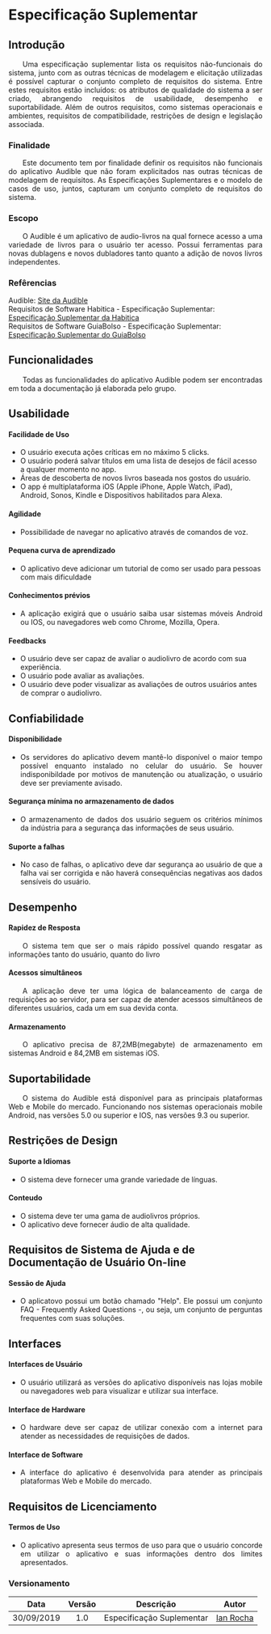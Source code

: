 # Especificação Suplementar

## Introdução

<p align="justify">&emsp;&emsp;Uma especificação suplementar lista os requisitos não-funcionais do sistema, junto com as outras técnicas de modelagem e elicitação utilizadas é possível capturar o conjunto completo de requisitos do sistema. Entre estes requisitos estão incluídos: os atributos de qualidade do sistema a ser criado, abrangendo requisitos de usabilidade, desempenho e suportabilidade. Além de outros requisitos, como sistemas operacionais e ambientes, requisitos de compatibilidade, restrições de design e legislação associada.</p>

### Finalidade

<p align="justify">&emsp;&emsp;Este documento tem por finalidade definir os requisitos não funcionais do aplicativo Audible que não foram explicitados nas outras técnicas de modelagem de requisitos. As Especificações Suplementares e o modelo de casos de uso,
juntos, capturam um conjunto completo de requisitos do sistema.</p>

### Escopo

<p align="justify">&emsp;&emsp;O Audible é um aplicativo de audio-livros na qual fornece acesso a uma variedade de livros para o usuário ter acesso. Possui ferramentas para novas dublagens e novos dubladores tanto quanto a adição de novos livros independentes.</p>

### Refêrencias

Audible: <a href="https://www.audible.com/">Site da Audible</a></br>
Requisitos de Software Habitica - Especificação Suplementar: <a href="https://requisitos-habitica.netlify.com/EspecificacaoSuplementar">Especificação Suplementar da Habitica</a></br>
Requisitos de Software GuiaBolso - Especificação Suplementar: <a href="https://fga-disciplinas.github.io/2019.1-Guia-Bolso/modelagem/especificacao/">Especificação Suplementar do GuiaBolso</a>

## Funcionalidades

<p align="justify">&emsp;&emsp;Todas as funcionalidades do aplicativo Audible podem ser encontradas em toda a documentação já elaborada pelo grupo.</p>

## Usabilidade

#### Facilidade de Uso

* O usuário executa ações críticas em no máximo 5 clicks.
* O usuário poderá salvar títulos em uma lista de desejos de fácil acesso a qualquer momento no app.
* Áreas de descoberta de novos livros baseada nos gostos do usuário.
* O app é multiplataforma iOS (Apple iPhone, Apple Watch, iPad), Android, Sonos, Kindle e Dispositivos habilitados para Alexa.

#### Agilidade

* Possibilidade de navegar no aplicativo através de comandos de voz.

#### Pequena curva de aprendizado
* O aplicativo deve adicionar um tutorial de como ser usado para pessoas com mais dificuldade

#### Conhecimentos prévios
* <p align="justify">A aplicação exigirá que o usuário saiba usar sistemas móveis Android ou IOS, ou navegadores web como Chrome, Mozilla, Opera.</p>

#### Feedbacks

* O usuário deve ser capaz de avaliar o audiolivro de acordo com sua experiência.
* O usuário pode avaliar as avaliações.
* O usuário deve poder visualizar as avaliações de outros usuários antes de comprar o audiolivro.

## Confiabilidade

#### Disponibilidade
* <p align="justify">Os servidores do aplicativo devem mantê-lo disponível o maior tempo possível enquanto instalado no celular do usuário. Se houver indisponibildade por motivos de manutenção ou atualização, o usuário deve ser previamente avisado.</p>

#### Segurança mínima no armazenamento de dados

* <p align="justify">O armazenamento de dados dos usuário seguem os critérios mínimos da indústria para a segurança das informações de seus usuário.</p>

#### Suporte a falhas

* <p align="justify">No caso de falhas, o aplicativo deve dar segurança ao usuário de que a falha vai ser corrigida e não haverá consequências negativas aos dados sensíveis do usuário.</p>

## Desempenho

#### Rapidez de Resposta
<p align="justify">&emsp;&emsp;O sistema tem que ser o mais rápido possível quando resgatar as informações tanto do usuário, quanto do livro</p>

#### Acessos simultâneos

<p align="justify">&emsp;&emsp;A aplicação deve ter uma lógica de balanceamento de carga de requisições ao servidor, para ser capaz de atender acessos simultâneos de diferentes usuários, cada um em sua devida conta.</p>

#### Armazenamento

<p align="justify">&emsp;&emsp;O aplicativo precisa de 87,2MB(megabyte) de armazenamento em sistemas Android e 84,2MB em sistemas iOS.</p>

## Suportabilidade

<p align="justify">&emsp;&emsp;O sistema do Audible está disponível para as principais plataformas Web e Mobile do mercado. Funcionando nos sistemas operacionais mobile Android, nas versões 5.0 ou superior e IOS, nas versões 9.3 ou superior.</p>

## Restrições de Design

#### Suporte a Idiomas
* O sistema deve fornecer uma grande variedade de línguas.

#### Conteudo
* O sistema deve ter uma gama de audiolivros próprios.
* O aplicativo deve fornecer áudio de alta qualidade.

## Requisitos de Sistema de Ajuda e de Documentação de Usuário On-line

#### Sessão de Ajuda
* <p align="justify">O aplicatovo possui um botão chamado "Help". Ele possui um conjunto FAQ - Frequently Asked Questions -, ou seja, um conjunto de perguntas frequentes com suas soluções.</p>

## Interfaces

#### Interfaces de Usuário

* <p align="justify">O usuário utilizará as versões do aplicativo disponíveis nas lojas mobile ou navegadores web para visualizar e utilizar sua interface.</p>

#### Interface de Hardware

* <p align="justify">O hardware deve ser capaz de utilizar conexão com a internet para atender as necessidades de requisições de dados.</p>

#### Interface de Software

* <p align="justify">A interface do aplicativo é desenvolvida para atender as principais plataformas Web e Mobile do mercado.</p>

## Requisitos de Licenciamento

#### Termos de Uso

* <p align="justify">O aplicativo apresenta seus termos de uso para que o usuário concorde em utilizar o aplicativo e suas informações dentro dos limites apresentados.</p>

### Versionamento
| Data | Versão | Descrição | Autor |
| :--: | :---:  | --------- | :---: |
| 30/09/2019 | 1.0 | Especificação Suplementar | [Ian Rocha](https://github.com/IanPSRocha) |
